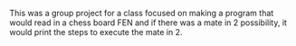 This was a group project for a class focused on making a program that would read in a chess board FEN and if there was a mate in 2 possibility, it would print the steps to execute the mate in 2.
